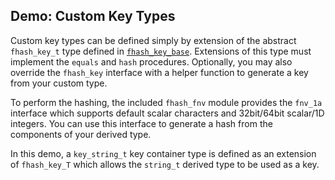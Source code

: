 ## Demo: Custom Key Types

Custom key types can be defined simply by extension of the abstract `fhash_key_t` type
defined in [`fhash_key_base`](../../src/fhash_key/base.f90).
Extensions of this type must implement the `equals` and `hash` procedures.
Optionally, you may also override the `fhash_key` interface with a helper
function to generate a key from your custom type.

To perform the hashing, the included `fhash_fnv` module provides the `fnv_1a` interface
which supports default scalar characters and 32bit/64bit scalar/1D integers.
You can use this interface to generate a hash from the components of your derived type.

In this demo, a `key_string_t` key container type is defined as an extension
of `fhash_key_T` which allows the `string_t` derived type to be used as a key.
